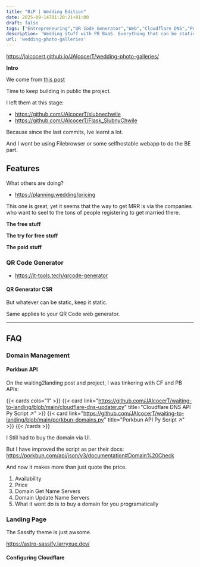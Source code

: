 ```yaml
---
title: "BiP | Wedding Edition"
date: 2025-09-14T01:20:21+01:00
draft: false
tags: ["Entrepreneuring","QR Code Generator","Web","Cloudflare DNS","Porkbun API","SlubneChwile"]
description: 'Wedding stuff with PB BaaS. Everything that can be static, is static 🤯'
url: 'wedding-photo-galleries'
---
```


https://jalcocert.github.io/JAlcocerT/wedding-photo-galleries/


**Intro**

We come from [this post](https://jalcocert.github.io/JAlcocerT/wedding-photo-galleries/)

Time to keep building in public the project.

I left them at this stage:

* https://github.com/JAlcocerT/slubnechwile
* https://github.com/JAlcocerT/Flask_SlubnyChwile

Because since the last commits, Ive learnt a lot.

And I wont be using Filebrowser or some selfhostable webapp to do the BE part.




## Features

What others are doing?

* https://planning.wedding/pricing

This one is great, yet it seems that the way to get MRR is via the companies who want to seel to the tons of people registering to get married there.




**The free stuff**

**The try for free stuff**

**The paid stuff**

### QR Code Generator

* https://it-tools.tech/qrcode-generator


#### QR Generator CSR

But whatever can be static, keep it static.

Same applies to your QR Code web generator.

---

## FAQ

### Domain Management

#### Porkbun API

On the waiting2landing post and project, I was tinkering with CF and PB APIs:

{{< cards cols="1" >}}
  {{< card link="https://github.com/JAlcocerT/waiting-to-landing/blob/main/cloudflare-dns-updater.py" title="Cloudflare DNS API Py Script ↗" >}}
  {{< card link="https://github.com/JAlcocerT/waiting-to-landing/blob/main/porkbun-domains.py" title="Porkbun API Py Script ↗" >}}
{{< /cards >}}

I Still had to buy the domain via UI.

But I have improved the script as per their docs: https://porkbun.com/api/json/v3/documentation#Domain%20Check

And now it makes more than just quote the price.

1. Availability
2. Price
3. Domain Get Name Servers
4. Domain Update Name Servers
5. What it wont do is to buy a domain for you programatically

### Landing Page

The Sassify theme is just awsome.

https://astro-sassify.larryxue.dev/


#### Configuring Cloudflare